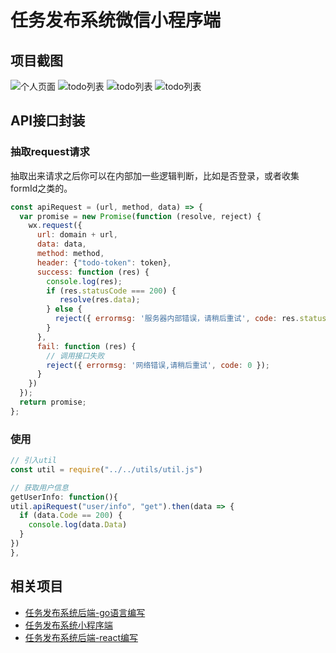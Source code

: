 # 任务发布系统微信小程序端

## 项目截图


![个人页面](https://github.com/pibigstar/wx-todo/blob/master/screenshot/me.png)
![todo列表](https://github.com/pibigstar/wx-todo/blob/master/screenshot/todo.png)
![todo列表](https://github.com/pibigstar/wx-todo/blob/master/screenshot/todo2.png)
![todo列表](https://github.com/pibigstar/wx-todo/blob/master/screenshot/task.png)

## API接口封装

### 抽取request请求

抽取出来请求之后你可以在内部加一些逻辑判断，比如是否登录，或者收集formId之类的。

```javascript
const apiRequest = (url, method, data) => {
  var promise = new Promise(function (resolve, reject) {
    wx.request({
      url: domain + url,
      data: data,
      method: method,
      header: {"todo-token": token},
      success: function (res) {
        console.log(res);
        if (res.statusCode === 200) {
           resolve(res.data);
        } else {
          reject({ errormsg: '服务器内部错误，请稍后重试', code: res.statusCode });
        }
      },
      fail: function (res) {
        // 调用接口失败
        reject({ errormsg: '网络错误,请稍后重试', code: 0 });
      }
    })
  });
  return promise;
};

```
### 使用

```javascript
// 引入util
const util = require("../../utils/util.js")

// 获取用户信息
getUserInfo: function(){
util.apiRequest("user/info", "get").then(data => {
  if (data.Code == 200) {
	console.log(data.Data)
  }
})
},
```

## 相关项目

- [任务发布系统后端-go语言编写](https://github.com/pibigstar/go-todo)
- [任务发布系统小程序端](https://github.com/pibigstar/wx-todo)
- [任务发布系统后端-react编写](https://github.com/pibigstar/admin-todo)


